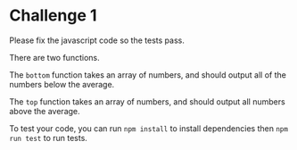 # Challenge 1

Please fix the javascript code so the tests pass.

There are two functions.

The `bottom` function takes an array of numbers, and should output all of the numbers below the average.

The `top` function takes an array of numbers, and should output all numbers above the average.

To test your code, you can run `npm install` to install dependencies then `npm run test` to run tests.
